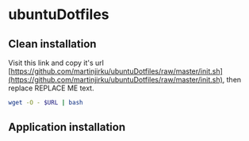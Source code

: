 # ubuntuDotfiles

## Clean installation

Visit this link and copy it's url [https://github.com/martinjirku/ubuntuDotfiles/raw/master/init.sh](https://github.com/martinjirku/ubuntuDotfiles/raw/master/init.sh), then replace REPLACE ME text.

```bash
wget -O - $URL | bash
```

## Application installation
